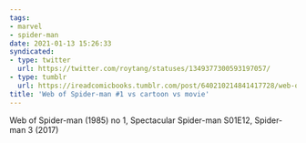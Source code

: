 ```yaml
---
tags: 
- marvel
- spider-man
date: 2021-01-13 15:26:33
syndicated:
- type: twitter
  url: https://twitter.com/roytang/statuses/1349377300593197057/
- type: tumblr
  url: https://ireadcomicbooks.tumblr.com/post/640210214841417728/web-of-spider-man-1985-no-1-spectacular-spider-m
title: 'Web of Spider-man #1 vs cartoon vs movie'
---
```


Web of Spider-man (1985) no 1, Spectacular Spider-man S01E12, Spider-man 3 (2017)